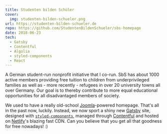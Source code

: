 ```yaml
---
title: Studenten bilden Schüler
cover:
  img: studenten-bilden-schueler.png
url: https://studenten-bilden-schueler.de
repo: https://github.com/StudentenBildenSchueler/sbs-homepage
date: 2018-06-23
tech:
  - Gatsby
  - Contentful
  - Algolia
  - styled-components
  - React
---
```


A German student-run nonprofit initiative that I co-run. SbS has about 1000 active members providing free tuition to children from underprivileged families as well as - more recently - refugees in over 20 university towns all over Germany. Our goal is to thereby contribute to more equal educational opportunities for all disadvantaged members of society.

We used to have a really old-school [Joomla](https://joomla.org)-powered homepage. That's all in the past now, luckily. Instead, we now sport a shiny new [Gatsby](https://gatsbyjs.org) site, designed with [`styled-components`](https://styled-components.com), managed through [Contentful](https://contentful.com) and hosted on [Netlify](https://netlify.com)'s blazing fast CDN. Can you believe that you get all that goodness for free nowadays! :)
